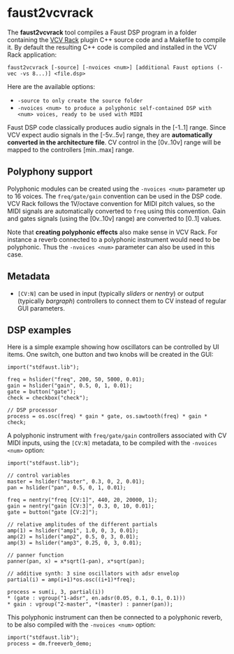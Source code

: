 # faust2vcvrack

The **faust2vcvrack** tool compiles a Faust DSP program in a folder containing the [VCV Rack](https://vcvrack.com) plugin C++ source code and a Makefile to compile it. By default the resulting C++ code is compiled and installed in the VCV Rack application:

`faust2vcvrack [-source] [-nvoices <num>] [additional Faust options (-vec -vs 8...)] <file.dsp>`

Here are the available options:

- `-source to only create the source folder`
- `-nvoices <num> to produce a polyphonic self-contained DSP with <num> voices, ready to be used with MIDI`

Faust DSP code classically produces audio signals in the [-1..1] range. Since VCV expect audio signals in the [-5v..5v] range, they are **automatically converted in the architecture file**. CV control in the [0v..10v] range will be mapped to the controllers [min..max] range.

## Polyphony support

Polyphonic modules can be created using the  `-nvoices <num>` parameter up to 16 voices. The  `freq/gate/gain` convention can be used in the DSP code. VCV Rack follows the 1V/octave convention for MIDI pitch values, so the MIDI signals are automatically converted to `freq` using this convention. Gain and gates signals (using the [0v..10v] range) are converted to [0..1] values.

Note that **creating polyphonic effects** also make sense in VCV Rack. For instance a reverb connected to a polyphonic instrument would need to be polyphonic. Thus the  `-nvoices <num>` parameter can also be used in this case.

## Metadata

- `[CV:N]` can be used in input (typically *sliders* or *nentry*) or output (typically *bargraph*) controllers to connect them to CV instead of regular GUI parameters.

## DSP examples

Here is a simple example showing how oscillators can be controlled by UI items. One switch, one button and two knobs will be created in the GUI:

```
import("stdfaust.lib");

freq = hslider("freq", 200, 50, 5000, 0.01);
gain = hslider("gain", 0.5, 0, 1, 0.01);
gate = button("gate");
check = checkbox("check");

// DSP processor
process = os.osc(freq) * gain * gate, os.sawtooth(freq) * gain * check;
```

A polyphonic instrument with `freq/gate/gain` controllers associated with CV MIDI inputs, using the `[CV:N]` metadata, to be compiled with the `-nvoices <num>` option:

```
import("stdfaust.lib");

// control variables
master = hslider("master", 0.3, 0, 2, 0.01);    
pan = hslider("pan", 0.5, 0, 1, 0.01);    

freq = nentry("freq [CV:1]", 440, 20, 20000, 1);    
gain = nentry("gain [CV:3]", 0.3, 0, 10, 0.01);    
gate = button("gate [CV:2]");            

// relative amplitudes of the different partials
amp(1) = hslider("amp1", 1.0, 0, 3, 0.01);
amp(2) = hslider("amp2", 0.5, 0, 3, 0.01);
amp(3) = hslider("amp3", 0.25, 0, 3, 0.01);

// panner function
panner(pan, x) = x*sqrt(1-pan), x*sqrt(pan);

// additive synth: 3 sine oscillators with adsr envelop
partial(i) = amp(i+1)*os.osc((i+1)*freq);

process = sum(i, 3, partial(i))
* (gate : vgroup("1-adsr", en.adsr(0.05, 0.1, 0.1, 0.1)))
* gain : vgroup("2-master", *(master) : panner(pan));
```
 
This polyphonic instrument can then be connected to a polyphonic reverb, to be also compiled with the `-nvoices <num>` option:

```
import("stdfaust.lib");
process = dm.freeverb_demo;
```
